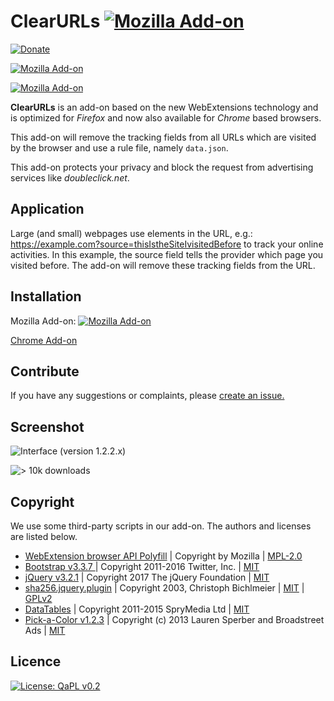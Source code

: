# ClearURLs [![Mozilla Add-on](https://img.shields.io/amo/v/clearurls.svg)](https://addons.mozilla.org/en-US/firefox/addon/clearurls/versions/)
[![Donate](https://img.shields.io/badge/donate-PayPal-blue.svg)](https://www.paypal.me/KevinRoebert)

[![Mozilla Add-on](https://img.shields.io/amo/stars/clearurls.svg)](https://addons.mozilla.org/en-US/firefox/addon/clearurls/reviews/)

[![Mozilla Add-on](https://img.shields.io/amo/users/clearurls.svg)](https://addons.mozilla.org/en-US/firefox/addon/clearurls/statistics/?last=30)

**ClearURLs** is an add-on based on the new WebExtensions technology and is optimized for *Firefox* and now also available for *Chrome* based browsers.

This add-on will remove the tracking fields from all URLs which are visited by the browser and use a rule file, namely `data.json`.

This add-on protects your privacy and block the request from advertising services like *doubleclick.net*.

## Application
Large (and small) webpages use elements in the URL, e.g.: https://example.com?source=thisIstheSiteIvisitedBefore to track your online activities. In this example, the source field tells the provider which page you visited before. The add-on will remove these tracking fields from the URL.

## Installation
Mozilla Add-on: [![Mozilla Add-on](https://img.shields.io/amo/d/clearurls.svg)](https://addons.mozilla.org/en-US/firefox/addon/clearurls/)

[Chrome Add-on](https://gitlab.com/KevinRoebert/ClearUrls/tags?utf8=%E2%9C%93&search=_cv)

## Contribute
If you have any suggestions or complaints, please [create an issue.](https://gitlab.com/KevinRoebert/ClearUrls/issues/new)

## Screenshot
![Interface (version 1.2.2.x)](https://gitlab.com/KevinRoebert/ClearUrls/raw/48b8b9e994eb2535b11106dcd766097d55b493dd/promotion/screens/Popup_v_1.2.2.8.png)

![> 10k downloads](https://gitlab.com/KevinRoebert/ClearUrls/raw/master/img/ClearURLs%2010k%20downloads.jpg)

## Copyright
We use some third-party scripts in our add-on. The authors and licenses are listed below.
-   [WebExtension browser API Polyfill](https://github.com/mozilla/webextension-polyfill) |
    Copyright by Mozilla |
    [MPL-2.0](https://github.com/mozilla/webextension-polyfill/blob/master/LICENSE)
-   [Bootstrap v3.3.7 ](http://getbootstrap.com) |
    Copyright 2011-2016 Twitter, Inc. |
    [MIT](https://github.com/twbs/bootstrap/blob/master/LICENSE)
-   [jQuery v3.2.1](https://jquery.com/) |
    Copyright 2017 The jQuery Foundation |
    [MIT](https://jquery.org/license/)
-   [sha256.jquery.plugin](https://github.com/orsozed/sha256.jquery.plugin) |
    Copyright 2003, Christoph Bichlmeier |
    [MIT](https://raw.github.com/orsozed/JQuery-Plugins/master/license/MIT-LICENSE.txt) |
    [GPLv2](https://raw.github.com/orsozed/JQuery-Plugins/master/license/GPL-LICENSE.txt)
-   [DataTables](https://datatables.net/) |  Copyright 2011-2015 SpryMedia Ltd | [MIT](https://datatables.net/license/)
-   [Pick-a-Color v1.2.3](https://github.com/lauren/pick-a-color) | Copyright (c) 2013 Lauren Sperber and Broadstreet Ads |
    [MIT](https://github.com/lauren/pick-a-color/blob/master/LICENSE)

## Licence
[![License: QaPL v0.2](https://img.shields.io/badge/License-QaPL%20v0.2-brightgreen.svg)](https://gitlab.com/KevinRoebert/ClearUrls/blob/master/LICENSE.md)
